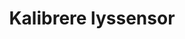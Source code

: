 ---
title: Kalibrere lyssensor
level: 4
external: https://espenec.files.wordpress.com/2015/09/lego-mindstorms-del-4-6.pdf
---